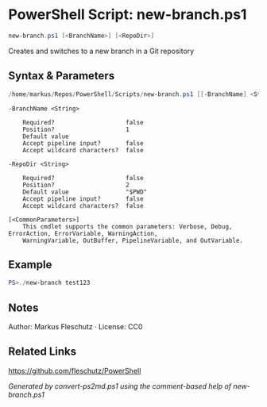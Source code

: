 # PowerShell Script: new-branch.ps1
```powershell
new-branch.ps1 [<BranchName>] [<RepoDir>]
```

Creates and switches to a new branch in a Git repository

## Syntax & Parameters
```powershell
/home/markus/Repos/PowerShell/Scripts/new-branch.ps1 [[-BranchName] <String>] [[-RepoDir] <String>] [<CommonParameters>]
```

```
-BranchName <String>
    
    Required?                    false
    Position?                    1
    Default value                
    Accept pipeline input?       false
    Accept wildcard characters?  false
```

```
-RepoDir <String>
    
    Required?                    false
    Position?                    2
    Default value                "$PWD"
    Accept pipeline input?       false
    Accept wildcard characters?  false
```

```
[<CommonParameters>]
    This cmdlet supports the common parameters: Verbose, Debug, ErrorAction, ErrorVariable, WarningAction, 
    WarningVariable, OutBuffer, PipelineVariable, and OutVariable.
```

## Example
```powershell
PS>./new-branch test123
```


## Notes
Author: Markus Fleschutz · License: CC0

## Related Links
https://github.com/fleschutz/PowerShell

*Generated by convert-ps2md.ps1 using the comment-based help of new-branch.ps1*
